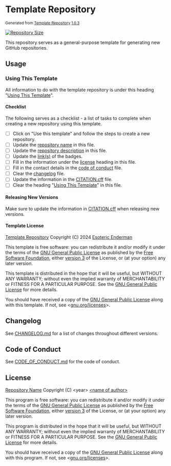 # Template Repository

<sup>Generated from [Template Repository](https://github.com/EsotericTemplates/template-repository) [1.0.3](https://github.com/EsotericTemplates/template-repository/tree/1.0.3)</sup>

[![Repository Size](https://img.shields.io/github/repo-size/EsotericTemplates/template-repository?style=for-the-badge&logo=github&label=Repository%20size)](https://github.com/EsotericTemplates/template-repository)

This repository serves as a general-purpose template for generating new GitHub repositories.

## Usage

### Using This Template

All information to do with the template repository is under this heading "[Using This Template](#using-this-template)".

#### Checklist

The following serves as a checklist - a list of tasks to complete when creating a new repository using this template.

- [ ] Click on "Use this template" and follow the steps to create a new repository.
- [ ] Update the [repository name](#template-repository) in this file.
- [ ] Update the [repository description](#template-repository) in this file.
- [ ] Update the [link(s)](#template-repository) of the badges.
- [ ] Fill in the information under the [license](#license) heading in this file.
- [ ] Fill in the contact details in the [code of conduct](./CODE_OF_CONDUCT.md) file.
- [ ] Clear the [changelog](./CHANGELOG.md) file.
- [ ] Update the information in the [CITATION.cff](./CITATION.cff) file.
- [ ] Clear the heading "[Using This Template](#using-this-template)" in this file.

#### Releasing New Versions

Make sure to update the information in [CITATION.cff](./CITATION.cff) when releasing new versions.

#### Template License

[Template Repository](https://github.com/EsotericTemplates/template-repository) Copyright (C) 2024 [Esoteric Enderman](https://enderman.dev)

This template is free software: you can redistribute it and/or modify it under the terms of the [GNU General Public License](./LICENSE) as published by the [Free Software Foundation](https://www.fsf.org/), either [version 3](./LICENSE) of the License, or (at your option) any later version.

This template is distributed in the hope that it will be useful, but WITHOUT ANY WARRANTY; without even the implied warranty of MERCHANTABILITY or FITNESS FOR A PARTICULAR PURPOSE. See the [GNU General Public License](./LICENSE) for more details.

You should have received a copy of the [GNU General Public License](./LICENSE) along with this template. If not, see <[gnu.org/licenses](https://www.gnu.org/licenses/)>.

## Changelog

See [CHANGELOG.md](./CHANGELOG.md) for a list of changes throughout different versions.

## Code of Conduct

See [CODE_OF_CONDUCT.md](./CODE_OF_CONDUCT.md) for the code of conduct.

## License

[Repository Name](./) Copyright (C) \<year> [\<name of author>](https://author.xyz)

This program is free software: you can redistribute it and/or modify it under the terms of the [GNU General Public License](./LICENSE) as published by the [Free Software Foundation](https://www.fsf.org/), either [version 3](./LICENSE) of the License, or (at your option) any later version.

This program is distributed in the hope that it will be useful, but WITHOUT ANY WARRANTY; without even the implied warranty of MERCHANTABILITY or FITNESS FOR A PARTICULAR PURPOSE. See the [GNU General Public License](./LICENSE) for more details.

You should have received a copy of the [GNU General Public License](./LICENSE) along with this program. If not, see <[gnu.org/licenses](https://www.gnu.org/licenses/)>.
